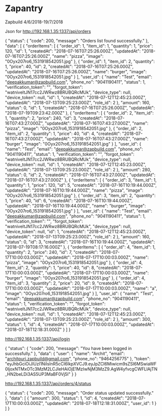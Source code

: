 # Zapantry
Zapbuild 4/6/2018-19/7/2018


Json for http://192.168.1.35:1337/api/orders

{
    "status": {
        "code": 200,
        "message": "Orders list found successfully."
    },
    "data": [
        {
            "orderItems": [
                {
                    "order_id": 1,
                    "item_id": 1,
                    "quantity": 1,
                    "price": 120,
                    "id": 1,
                    "createdAt": "2018-07-16T07:25:26.000Z",
                    "updatedAt": "2018-07-16T07:25:26.000Z",
                    "name": "pizza",
                    "image": "0Oyx207ro6_1531918542051.jpg"
                },
                {
                    "order_id": 1,
                    "item_id": 2,
                    "quantity": 1,
                    "price": 40,
                    "id": 2,
                    "createdAt": "2018-07-16T07:25:26.000Z",
                    "updatedAt": "2018-07-16T07:25:26.000Z",
                    "name": "burger",
                    "image": "0Oyx207ro6_1531918542051.jpg"
                }
            ],
            "user_id": {
                "name": "Test",
                "email": "deepakkumar@zapbuild.com",
                "phone_no": "9041190411",
                "status": 1,
                "verification_token": "",
                "forgot_token": "watniveltJN17cc2JWRwz8BRUBQRcMUk",
                "device_type": null,
                "device_token": null,
                "id": 1,
                "createdAt": "2018-07-12T12:45:23.000Z",
                "updatedAt": "2018-07-13T09:25:23.000Z",
                "role_id": 2
            },
            "amount": 160,
            "status": 0,
            "id": 1,
            "createdAt": "2018-07-16T07:25:26.000Z",
            "updatedAt": "2018-07-19T09:23:42.000Z"
        },
        {
            "orderItems": [
                {
                    "order_id": 2,
                    "item_id": 1,
                    "quantity": 2,
                    "price": 240,
                    "id": 3,
                    "createdAt": "2018-07-16T07:43:27.000Z",
                    "updatedAt": "2018-07-16T07:43:27.000Z",
                    "name": "pizza",
                    "image": "0Oyx207ro6_1531918542051.jpg"
                },
                {
                    "order_id": 2,
                    "item_id": 2,
                    "quantity": 1,
                    "price": 40,
                    "id": 4,
                    "createdAt": "2018-07-16T07:43:27.000Z",
                    "updatedAt": "2018-07-16T07:43:27.000Z",
                    "name": "burger",
                    "image": "0Oyx207ro6_1531918542051.jpg"
                }
            ],
            "user_id": {
                "name": "Test",
                "email": "deepakkumar@zapbuild.com",
                "phone_no": "9041190411",
                "status": 1,
                "verification_token": "",
                "forgot_token": "watniveltJN17cc2JWRwz8BRUBQRcMUk",
                "device_type": null,
                "device_token": null,
                "id": 1,
                "createdAt": "2018-07-12T12:45:23.000Z",
                "updatedAt": "2018-07-13T09:25:23.000Z",
                "role_id": 2
            },
            "amount": 280,
            "status": 0,
            "id": 2,
            "createdAt": "2018-07-16T07:43:27.000Z",
            "updatedAt": "2018-07-16T07:43:27.000Z"
        },
        {
            "orderItems": [
                {
                    "order_id": 3,
                    "item_id": 1,
                    "quantity": 1,
                    "price": 120,
                    "id": 5,
                    "createdAt": "2018-07-16T10:19:44.000Z",
                    "updatedAt": "2018-07-16T10:19:44.000Z",
                    "name": "pizza",
                    "image": "0Oyx207ro6_1531918542051.jpg"
                },
                {
                    "order_id": 3,
                    "item_id": 2,
                    "quantity": 1,
                    "price": 40,
                    "id": 6,
                    "createdAt": "2018-07-16T10:19:44.000Z",
                    "updatedAt": "2018-07-16T10:19:44.000Z",
                    "name": "burger",
                    "image": "0Oyx207ro6_1531918542051.jpg"
                }
            ],
            "user_id": {
                "name": "Test",
                "email": "deepakkumar@zapbuild.com",
                "phone_no": "9041190411",
                "status": 1,
                "verification_token": "",
                "forgot_token": "watniveltJN17cc2JWRwz8BRUBQRcMUk",
                "device_type": null,
                "device_token": null,
                "id": 1,
                "createdAt": "2018-07-12T12:45:23.000Z",
                "updatedAt": "2018-07-13T09:25:23.000Z",
                "role_id": 2
            },
            "amount": 160,
            "status": 0,
            "id": 3,
            "createdAt": "2018-07-16T10:19:44.000Z",
            "updatedAt": "2018-07-19T08:17:16.000Z"
        },
        {
            "orderItems": [
                {
                    "order_id": 4,
                    "item_id": 1,
                    "quantity": 2,
                    "price": 240,
                    "id": 7,
                    "createdAt": "2018-07-17T10:00:03.000Z",
                    "updatedAt": "2018-07-17T10:00:03.000Z",
                    "name": "pizza",
                    "image": "0Oyx207ro6_1531918542051.jpg"
                },
                {
                    "order_id": 4,
                    "item_id": 2,
                    "quantity": 1,
                    "price": 40,
                    "id": 8,
                    "createdAt": "2018-07-17T10:00:03.000Z",
                    "updatedAt": "2018-07-17T10:00:03.000Z",
                    "name": "burger",
                    "image": "0Oyx207ro6_1531918542051.jpg"
                },
                {
                    "order_id": 4,
                    "item_id": 3,
                    "quantity": 2,
                    "price": 20,
                    "id": 9,
                    "createdAt": "2018-07-17T10:00:03.000Z",
                    "updatedAt": "2018-07-17T10:00:03.000Z",
                    "name": "a",
                    "image": "0Oyx207ro6_1531918542051.jpg"
                }
            ],
            "user_id": {
                "name": "Test",
                "email": "deepakkumar@zapbuild.com",
                "phone_no": "9041190411",
                "status": 1,
                "verification_token": "",
                "forgot_token": "watniveltJN17cc2JWRwz8BRUBQRcMUk",
                "device_type": null,
                "device_token": null,
                "id": 1,
                "createdAt": "2018-07-12T12:45:23.000Z",
                "updatedAt": "2018-07-13T09:25:23.000Z",
                "role_id": 2
            },
            "amount": 300,
            "status": 1,
            "id": 4,
            "createdAt": "2018-07-17T10:00:03.000Z",
            "updatedAt": "2018-07-18T12:18:31.000Z"
        }
    ]
}









http://192.168.1.35:1337/api/login






{
    "status": {
        "code": 200,
        "message": "You have been logged in successfully."
    },
    "data": {
        "user": {
            "name": "Archit",
            "email": "architpuri.zapbuild@gmail.com",
            "phone_no": "9464256775"
        },
        "token": "eyJhbGciOiJIUzI1NiIsInR5cCI6IkpXVCJ9.eyJpZCI6Miwicm9sZSI6MSwiaWF0IjoxNTMxOTc3MzM2LCJleHAiOjE1MzIwNjM3MzZ9.AgW4yfvcgCWFLlAjTN_HN2beLDi3AS5UP3MaBF0Vj5I"
    }
}






http://192.168.1.35:1337/api/orders/4/status




{
    "status": {
        "code": 200,
        "message": "Order status updated successfully."
    },
    "data": [
        {
            "amount": 300,
            "status": 1,
            "id": 4,
            "createdAt": "2018-07-17T10:00:03.000Z",
            "updatedAt": "2018-07-18T12:18:31.000Z",
            "user_id": 1
        }
    ]
}

